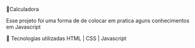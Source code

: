  📌Calculadora 

 Esse projeto foi uma forma de 
 de colocar em pratica aguns conhecimentos em Javascript

 🚀 Tecnologias utilizadas
 HTML | CSS | Javascript
 
